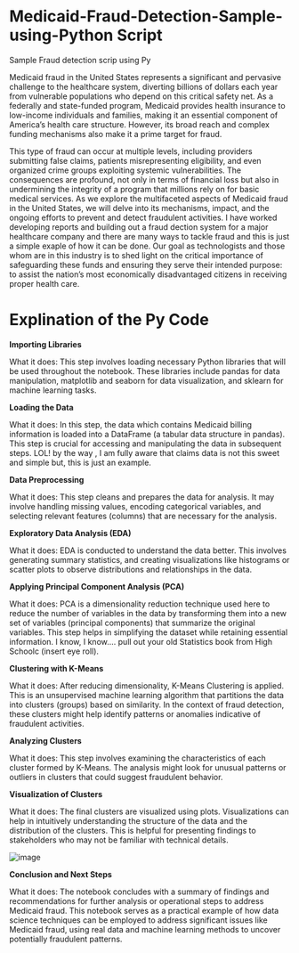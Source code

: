 # Medicaid-Fraud-Detection-Sample-using-Python Script
Sample Fraud detection scrip using Py

Medicaid fraud in the United States represents a significant and pervasive challenge to the healthcare system, diverting billions of dollars each year from vulnerable populations who depend on this critical safety net. As a federally and state-funded program, Medicaid provides health insurance to low-income individuals and families, making it an essential component of America’s health care structure. However, its broad reach and complex funding mechanisms also make it a prime target for fraud.

This type of fraud can occur at multiple levels, including providers submitting false claims, patients misrepresenting eligibility, and even organized crime groups exploiting systemic vulnerabilities. The consequences are profound, not only in terms of financial loss but also in undermining the integrity of a program that millions rely on for basic medical services. As we explore the multifaceted aspects of Medicaid fraud in the United States, we will delve into its mechanisms, impact, and the ongoing efforts to prevent and detect fraudulent activities. I have worked developing reports and building out a fraud dection system for a major healthcare company and there are many ways to tackle fraud and this is just a simple exaple of how it can be done.  Our goal as technologists and those whom are in this industry is to shed light on the critical importance of safeguarding these funds and ensuring they serve their intended purpose: to assist the nation’s most economically disadvantaged citizens in receiving proper health care. 


# Explination of the Py Code

**Importing Libraries**

What it does: This step involves loading necessary Python libraries that will be used throughout the notebook. These libraries include pandas for data manipulation, matplotlib and seaborn for data visualization, and sklearn for machine learning tasks. 

**Loading the Data**

What it does: In this step, the data which contains Medicaid billing information is loaded into a DataFrame (a tabular data structure in pandas). This step is crucial for accessing and manipulating the data in subsequent steps. LOL! by the way , I am fully aware that claims data is not this sweet and simple but, this is just an example. 

**Data Preprocessing**

What it does: This step cleans and prepares the data for analysis. It may involve handling missing values, encoding categorical variables, and selecting relevant features (columns) that are necessary for the analysis.

**Exploratory Data Analysis (EDA)**

What it does: EDA is conducted to understand the data better. This involves generating summary statistics, and creating visualizations like histograms or scatter plots to observe distributions and relationships in the data.

**Applying Principal Component Analysis (PCA)**

What it does: PCA is a dimensionality reduction technique used here to reduce the number of variables in the data by transforming them into a new set of variables (principal components) that summarize the original variables. This step helps in simplifying the dataset while retaining essential information. I know, I know.... pull out your old Statistics book from High Schoolc (insert eye roll).


**Clustering with K-Means**

What it does: After reducing dimensionality, K-Means Clustering is applied. This is an unsupervised machine learning algorithm that partitions the data into clusters (groups) based on similarity. In the context of fraud detection, these clusters might help identify patterns or anomalies indicative of fraudulent activities.

**Analyzing Clusters**

What it does: This step involves examining the characteristics of each cluster formed by K-Means. The analysis might look for unusual patterns or outliers in clusters that could suggest fraudulent behavior.

**Visualization of Clusters**

What it does: The final clusters are visualized using plots. Visualizations can help in intuitively understanding the structure of the data and the distribution of the clusters. This is helpful for presenting findings to stakeholders who may not be familiar with technical details.

![image](https://github.com/Blass2000/Medicaid-Fraud-Detection-Sample-using-Py/assets/89789502/b60a18dc-16c7-4689-a71a-58a95f05a485)



**Conclusion and Next Steps**

What it does: The notebook concludes with a summary of findings and recommendations for further analysis or operational steps to address Medicaid fraud.
This notebook serves as a practical example of how data science techniques can be employed to address significant issues like Medicaid fraud, using real data and machine learning methods to uncover potentially fraudulent patterns.
